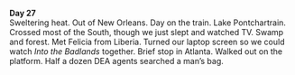 **Day 27**  
Sweltering heat. Out of New Orleans. Day on the train. Lake Pontchartrain. Crossed most of the South, though we just slept and watched TV. Swamp and forest. Met Felicia from Liberia. Turned our laptop screen so we could watch *Into the Badlands* together. Brief stop in Atlanta. Walked out on the platform. Half a dozen DEA agents searched a man’s bag.
